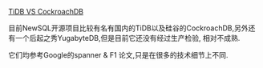 [TiDB VS CockroachDB](https://www.jianshu.com/p/8d0a99e198fb)

目前NewSQL开源项目比较有名有国内的TiDB以及硅谷的CockroachDB,另外还有一个后起之秀YugabyteDB,但是目前它还没有经过生产检验,
相对不成熟.

它们均参考Google的spanner & F1 论文,只是在很多的技术细节上不同.

